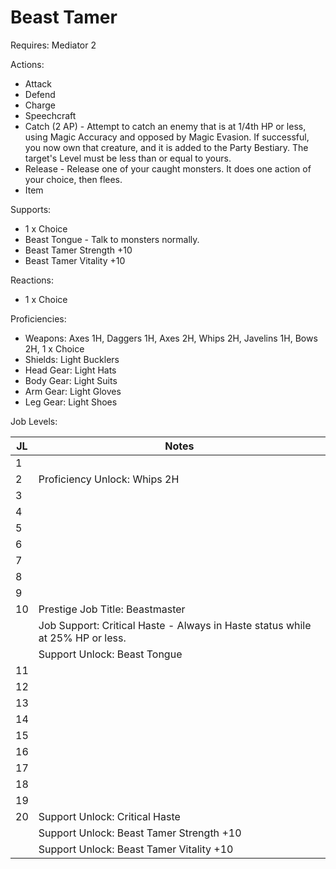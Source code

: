 # Beast Tamer

Requires: Mediator 2

Actions:

- Attack
- Defend
- Charge
- Speechcraft
- Catch (2 AP) - Attempt to catch an enemy that is at 1/4th HP or less, using Magic Accuracy and opposed by Magic Evasion. If successful, you now own that creature, and it is added to the Party Bestiary. The target's Level must be less than or equal to yours.
- Release - Release one of your caught monsters. It does one action of your choice, then flees.
- Item

Supports:

- 1 x Choice
- Beast Tongue - Talk to monsters normally.
- Beast Tamer Strength +10
- Beast Tamer Vitality +10

Reactions:

- 1 x Choice

Proficiencies:

- Weapons: Axes 1H, Daggers 1H, Axes 2H, Whips 2H, Javelins 1H, Bows 2H, 1 x Choice
- Shields: Light Bucklers
- Head Gear: Light Hats
- Body Gear: Light Suits
- Arm Gear: Light Gloves
- Leg Gear: Light Shoes

Job Levels:

| JL | Notes |
| --- | --- |
| 1 | 
| 2 | Proficiency Unlock: Whips 2H
| 3 | 
| 4 | 
| 5 | 
| 6 | 
| 7 | 
| 8 | 
| 9 | 
| 10 | Prestige Job Title: Beastmaster
|    | Job Support: Critical Haste - Always in Haste status while at 25% HP or less.
|    | Support Unlock: Beast Tongue
| 11 | 
| 12 | 
| 13 | 
| 14 | 
| 15 | 
| 16 | 
| 17 | 
| 18 | 
| 19 | 
| 20 | Support Unlock: Critical Haste
|    | Support Unlock: Beast Tamer Strength +10
|    | Support Unlock: Beast Tamer Vitality +10
